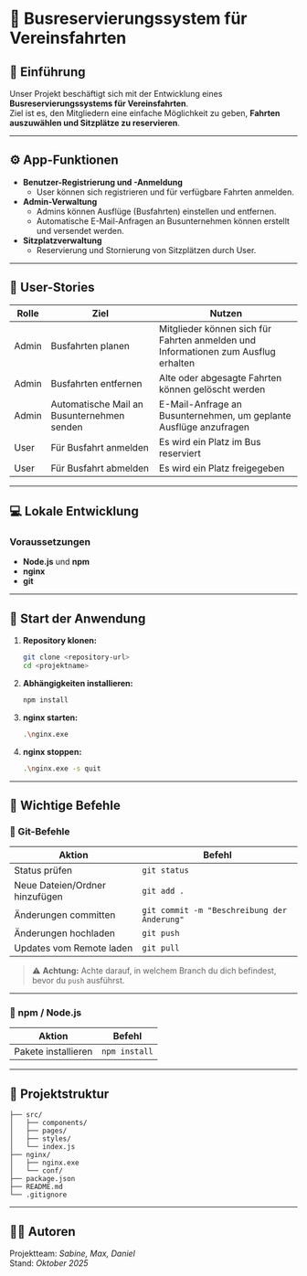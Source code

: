 # 🚌 Busreservierungssystem für Vereinsfahrten

## 📖 Einführung
Unser Projekt beschäftigt sich mit der Entwicklung eines **Busreservierungssystems für Vereinsfahrten**.  
Ziel ist es, den Mitgliedern eine einfache Möglichkeit zu geben, **Fahrten auszuwählen und Sitzplätze zu reservieren**.

---

## ⚙️ App-Funktionen

- **Benutzer-Registrierung und -Anmeldung**
  - User können sich registrieren und für verfügbare Fahrten anmelden.
- **Admin-Verwaltung**
  - Admins können Ausflüge (Busfahrten) einstellen und entfernen.
  - Automatische E-Mail-Anfragen an Busunternehmen können erstellt und versendet werden.
- **Sitzplatzverwaltung**
  - Reservierung und Stornierung von Sitzplätzen durch User.
  
---

## 🧩 User-Stories

| Rolle  | Ziel | Nutzen |
|--------|------|--------|
| Admin  | Busfahrten planen | Mitglieder können sich für Fahrten anmelden und Informationen zum Ausflug erhalten |
| Admin  | Busfahrten entfernen | Alte oder abgesagte Fahrten können gelöscht werden |
| Admin  | Automatische Mail an Busunternehmen senden | E-Mail-Anfrage an Busunternehmen, um geplante Ausflüge anzufragen |
| User   | Für Busfahrt anmelden | Es wird ein Platz im Bus reserviert |
| User   | Für Busfahrt abmelden | Es wird ein Platz freigegeben |

---

## 💻 Lokale Entwicklung

### Voraussetzungen
- **Node.js** und **npm**
- **nginx**
- **git**

---

## 🚀 Start der Anwendung

1. **Repository klonen:**
   ```bash
   git clone <repository-url>
   cd <projektname>
   ```

2. **Abhängigkeiten installieren:**
   ```bash
   npm install
   ```

3. **nginx starten:**
   ```bash
   .\nginx.exe
   ```

4. **nginx stoppen:**
   ```bash
   .\nginx.exe -s quit
   ```

---

## 🧠 Wichtige Befehle

### 🔧 Git-Befehle
| Aktion | Befehl |
|--------|--------|
| Status prüfen | `git status` |
| Neue Dateien/Ordner hinzufügen | `git add .` |
| Änderungen committen | `git commit -m "Beschreibung der Änderung"` |
| Änderungen hochladen | `git push` |
| Updates vom Remote laden | `git pull` |

> ⚠️ **Achtung:** Achte darauf, in welchem Branch du dich befindest, bevor du `push` ausführst.

---

### 🧩 npm / Node.js
| Aktion | Befehl |
|--------|--------|
| Pakete installieren | `npm install` |

---

## 📂 Projektstruktur
```
├── src/
│   ├── components/
│   ├── pages/
│   ├── styles/
│   └── index.js
├── nginx/
│   ├── nginx.exe
│   └── conf/
├── package.json
├── README.md
└── .gitignore
```

---

## 🧑‍💻 Autoren
Projektteam: *Sabine, Max, Daniel*  
Stand: *Oktober 2025*
